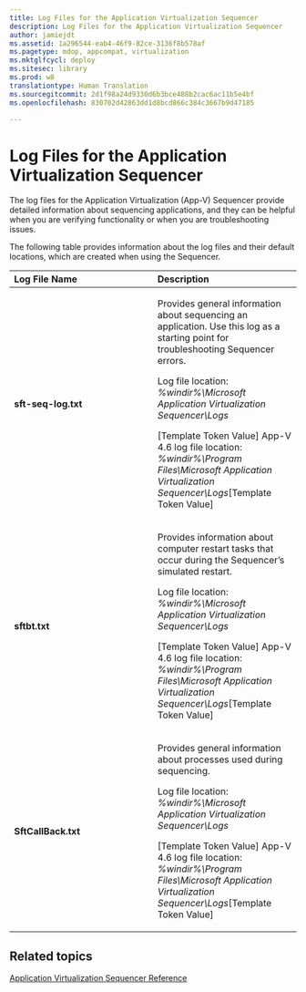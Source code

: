 ```yaml
---
title: Log Files for the Application Virtualization Sequencer
description: Log Files for the Application Virtualization Sequencer
author: jamiejdt
ms.assetid: 1a296544-eab4-46f9-82ce-3136f8b578af
ms.pagetype: mdop, appcompat, virtualization
ms.mktglfcycl: deploy
ms.sitesec: library
ms.prod: w8
translationtype: Human Translation
ms.sourcegitcommit: 2d1f98a24d9330d6b3bce488b2cac6ac11b5e4bf
ms.openlocfilehash: 830702d42863dd1d8bcd866c384c3667b9d47185

---
```



# Log Files for the Application Virtualization Sequencer


The log files for the Application Virtualization (App-V) Sequencer provide detailed information about sequencing applications, and they can be helpful when you are verifying functionality or when you are troubleshooting issues.

The following table provides information about the log files and their default locations, which are created when using the Sequencer.

<table>
<colgroup>
<col width="50%" />
<col width="50%" />
</colgroup>
<thead>
<tr class="header">
<th align="left">Log File Name</th>
<th align="left">Description</th>
</tr>
</thead>
<tbody>
<tr class="odd">
<td align="left"><p><strong>sft-seq-log.txt</strong></p></td>
<td align="left"><p>Provides general information about sequencing an application. Use this log as a starting point for troubleshooting Sequencer errors.</p>
<p>Log file location: <em>%windir%\Microsoft Application Virtualization Sequencer\Logs</em></p>
<p>[Template Token Value] App-V 4.6 log file location: <em>%windir%\Program Files\Microsoft Application Virtualization Sequencer\Logs</em>[Template Token Value]</p></td>
</tr>
<tr class="even">
<td align="left"><p><strong>sftbt.txt</strong></p></td>
<td align="left"><p>Provides information about computer restart tasks that occur during the Sequencer’s simulated restart.</p>
<p>Log file location: <em>%windir%\Microsoft Application Virtualization Sequencer\Logs</em></p>
<p>[Template Token Value] App-V 4.6 log file location: <em>%windir%\Program Files\Microsoft Application Virtualization Sequencer\Logs</em>[Template Token Value]</p></td>
</tr>
<tr class="odd">
<td align="left"><p><strong>SftCallBack.txt</strong></p></td>
<td align="left"><p>Provides general information about processes used during sequencing.</p>
<p>Log file location: <em>%windir%\Microsoft Application Virtualization Sequencer\Logs</em></p>
<p>[Template Token Value] App-V 4.6 log file location: <em>%windir%\Program Files\Microsoft Application Virtualization Sequencer\Logs</em>[Template Token Value]</p></td>
</tr>
</tbody>
</table>

 

## Related topics


[Application Virtualization Sequencer Reference](application-virtualization-sequencer-reference.md)

 

 








<!--HONumber=Jun16_HO4-->


